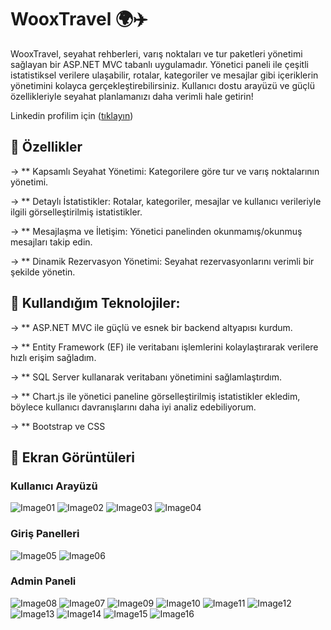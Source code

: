 # WooxTravel 🌍✈️
WooxTravel, seyahat rehberleri, varış noktaları ve tur paketleri yönetimi sağlayan bir ASP.NET MVC tabanlı uygulamadır. Yönetici paneli ile çeşitli istatistiksel verilere ulaşabilir, rotalar, kategoriler ve mesajlar gibi içeriklerin yönetimini kolayca gerçekleştirebilirsiniz. Kullanıcı dostu arayüzü ve güçlü özellikleriyle seyahat planlamanızı daha verimli hale getirin!

Linkedin profilim için ([tıklayın](https://www.linkedin.com/in/m-gürkan-kaya-267462273/))

##  🚀 Özellikler
→ ** Kapsamlı Seyahat Yönetimi: Kategorilere göre tur ve varış noktalarının yönetimi.

→ ** Detaylı İstatistikler: Rotalar, kategoriler, mesajlar ve kullanıcı verileriyle ilgili görselleştirilmiş istatistikler.

→ ** Mesajlaşma ve İletişim: Yönetici panelinden okunmamış/okunmuş mesajları takip edin.

→ ** Dinamik Rezervasyon Yönetimi: Seyahat rezervasyonlarını verimli bir şekilde yönetin.

##  🔧 Kullandığım Teknolojiler:

→ ** ASP.NET MVC ile güçlü ve esnek bir backend altyapısı kurdum.

→ ** Entity Framework (EF) ile veritabanı işlemlerini kolaylaştırarak verilere hızlı erişim sağladım.

→ ** SQL Server kullanarak veritabanı yönetimini sağlamlaştırdım.

→ ** Chart.js ile yönetici paneline görselleştirilmiş istatistikler ekledim, böylece kullanıcı davranışlarını daha iyi analiz edebiliyorum.

→ ** Bootstrap ve CSS 

##  📸 Ekran Görüntüleri

### Kullanıcı Arayüzü
![Image01](https://raw.githubusercontent.com/mgurkankaya/WooxTravel/refs/heads/master/projectImages/1.png)
![Image02](https://raw.githubusercontent.com/mgurkankaya/WooxTravel/refs/heads/master/projectImages/2.png)
![Image03](https://raw.githubusercontent.com/mgurkankaya/WooxTravel/refs/heads/master/projectImages/3.png)
![Image04](https://raw.githubusercontent.com/mgurkankaya/WooxTravel/refs/heads/master/projectImages/4.png)
### Giriş Panelleri
![Image05](https://raw.githubusercontent.com/mgurkankaya/WooxTravel/refs/heads/master/projectImages/5.png)
![Image06](https://raw.githubusercontent.com/mgurkankaya/WooxTravel/refs/heads/master/projectImages/6.png)
### Admin Paneli
![Image08](https://raw.githubusercontent.com/mgurkankaya/WooxTravel/refs/heads/master/projectImages/8.png)
![Image07](https://raw.githubusercontent.com/mgurkankaya/WooxTravel/refs/heads/master/projectImages/7.png)
![Image09](https://raw.githubusercontent.com/mgurkankaya/WooxTravel/refs/heads/master/projectImages/9.png)
![Image10](https://raw.githubusercontent.com/mgurkankaya/WooxTravel/refs/heads/master/projectImages/10.png)
![Image11](https://raw.githubusercontent.com/mgurkankaya/WooxTravel/refs/heads/master/projectImages/11.png)
![Image12](https://raw.githubusercontent.com/mgurkankaya/WooxTravel/refs/heads/master/projectImages/12.png)
![Image13](https://raw.githubusercontent.com/mgurkankaya/WooxTravel/refs/heads/master/projectImages/13.png)
![Image14](https://raw.githubusercontent.com/mgurkankaya/WooxTravel/refs/heads/master/projectImages/14.png)
![Image15](https://raw.githubusercontent.com/mgurkankaya/WooxTravel/refs/heads/master/projectImages/15.png)
![Image16](https://raw.githubusercontent.com/mgurkankaya/WooxTravel/refs/heads/master/projectImages/16.png)
